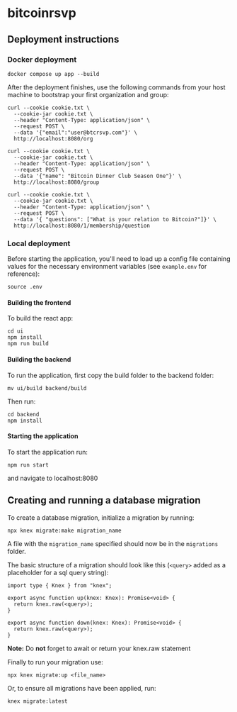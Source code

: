 # bitcoinrsvp

## Deployment instructions

### Docker deployment

```
docker compose up app --build
```

After the deployment finishes, use the following commands from your host machine to bootstrap your first organization and group:

```
curl --cookie cookie.txt \
  --cookie-jar cookie.txt \
  --header "Content-Type: application/json" \
  --request POST \
  --data '{"email":"user@btcrsvp.com"}' \
  http://localhost:8080/org

curl --cookie cookie.txt \
  --cookie-jar cookie.txt \
  --header "Content-Type: application/json" \
  --request POST \
  --data '{"name": "Bitcoin Dinner Club Season One"}' \
  http://localhost:8080/group

curl --cookie cookie.txt \
  --cookie-jar cookie.txt \
  --header "Content-Type: application/json" \
  --request POST \
  --data '{ "questions": ["What is your relation to Bitcoin?"]}' \
  http://localhost:8080/1/membership/question

```

### Local deployment

Before starting the application, you'll need to load up a config file containing values for the necessary environment variables (see `example.env` for reference):

`source .env`

#### Building the frontend

To build the react app:

```
cd ui
npm install
npm run build
```

#### Building the backend

To run the application, first copy the build folder to the backend folder:

```
mv ui/build backend/build
```

Then run:

```
cd backend
npm install
```

#### Starting the application

To start the application run:

```
npm run start
```

and navigate to localhost:8080

## Creating and running a database migration

To create a database migration, initialize a migration by running:

```
npx knex migrate:make migration_name
```

A file with the `migration_name` specified should now be in the `migrations` folder.

The basic structure of a migration should look like this (`<query>` added as a placeholder for a sql query string):

```
import type { Knex } from "knex";

export async function up(knex: Knex): Promise<void> {
  return knex.raw(<query>);
}

export async function down(knex: Knex): Promise<void> {
  return knex.raw(<query>);
}
```

**Note:** Do **not** forget to await or return your knex.raw statement

Finally to run your migration use:

```
npx knex migrate:up <file_name>
```

Or, to ensure all migrations have been applied, run:

```
knex migrate:latest
```
